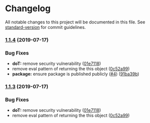 # Changelog

All notable changes to this project will be documented in this file. See [standard-version](https://github.com/conventional-changelog/standard-version) for commit guidelines.

### [1.1.4](https://github.com/dequelabs/doT/compare/v1.1.2...v1.1.4) (2019-07-17)


### Bug Fixes

* **doT:** remove security vulnerability ([01e7118](https://github.com/dequelabs/doT/commit/01e7118))
* remove eval pattern of returning the this object ([0c52a99](https://github.com/dequelabs/doT/commit/0c52a99))
* **package:** ensure package is published publicly ([#4](https://github.com/dequelabs/doT/issues/4)) ([91ba39b](https://github.com/dequelabs/doT/commit/91ba39b))



### [1.1.3](https://github.com/dequelabs/doT/compare/v1.1.2...v1.1.3) (2019-07-17)


### Bug Fixes

* **doT:** remove security vulnerability ([01e7118](https://github.com/dequelabs/doT/commit/01e7118))
* remove eval pattern of returning the this object ([0c52a99](https://github.com/dequelabs/doT/commit/0c52a99))
